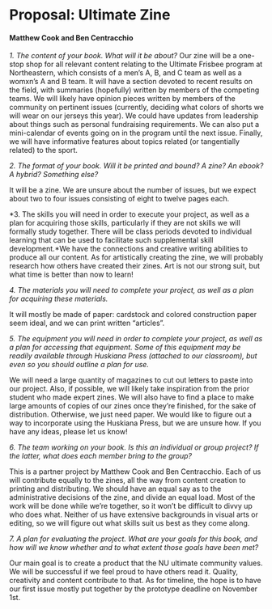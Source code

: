 # Proposal: Ultimate Zine

#### Matthew Cook and Ben Centracchio

*1. The content of your book. What will it be about?*
Our zine will be a one-stop shop for all relevant content relating to the Ultimate Frisbee program at Northeastern, which consists of a men’s A, B, and C team as well as a womxn’s A and B team. It will have a section devoted to recent results on the field, with summaries (hopefully) written by members of the competing teams. We will likely have opinion pieces written by members of the community on pertinent issues (currently, deciding what colors of shorts we will wear on our jerseys this year). We could have updates from leadership about things such as personal fundraising requirements. We can also put a mini-calendar of events going on in the program until the next issue. Finally, we will have informative features about topics related (or tangentially related) to the sport.

*2. The format of your book. Will it be printed and bound? A zine? An ebook? A hybrid? Something else?*

It will be a zine. We are unsure about the number of issues, but we expect about two to four issues consisting of eight to twelve pages each.

*3. The skills you will need in order to execute your project, as well as a plan for acquiring those skills, particularly if they are not skills we will formally study together. There will be class periods devoted to individual learning that can be used to facilitate such supplemental skill development.*We have the connections and creative writing abilities to produce all our content. As for artistically creating the zine, we will probably research how others have created their zines. Art is not our strong suit, but what time is better than now to learn!

*4. The materials you will need to complete your project, as well as a plan for acquiring these materials.*

It will mostly be made of paper: cardstock and colored construction paper seem ideal, and we can print written “articles”. 

*5. The equipment you will need in order to complete your project, as well as a plan for accessing that equipment. Some of this equipment may be readily available through Huskiana Press (attached to our classroom), but even so you should outline a plan for use.*

We will need a large quantity of magazines to cut out letters to paste into our project. Also, if possible, we will likely take inspiration from the prior student who made expert zines. We will also have to find a place to make large amounts of copies of our zines once they’re finished, for the sake of distribution. Otherwise, we just need paper. We would like to figure out a way to incorporate using the Huskiana Press, but we are unsure how. If you have any ideas, please let us know!

*6. The team working on your book. Is this an individual or group project? If the latter, what does each member bring to the group?*

This is a partner project by Matthew Cook and Ben Centracchio. Each of us will contribute equally to the zines, all the way from content creation to printing and distributing. We should have an equal say as to the administrative decisions of the zine, and divide an equal load. Most of the work will be done while we’re together, so it won’t be difficult to divvy up who does what. Neither of us have extensive backgrounds in visual arts or editing, so we will figure out what skills suit us best as they come along. 

*7. A plan for evaluating the project. What are your goals for this book, and how will we know whether and to what extent those goals have been met?*

Our main goal is to create a product that the NU ultimate community values. We will be successful if we feel proud to have others read it. Quality, creativity and content contribute to that. As for timeline, the hope is to have our first issue mostly put together by the prototype deadline on November 1st. 